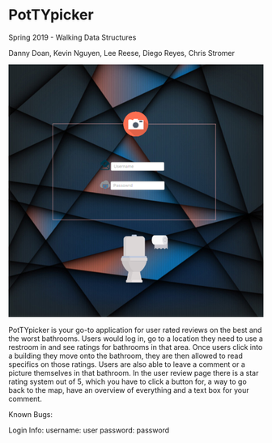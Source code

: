 # PotTYpicker
Spring 2019 - Walking Data Structures

Danny Doan, Kevin Nguyen, Lee Reese, Diego Reyes, Chris Stromer

![alt text](https://github.com/UTSA-CS-3443/PotTYpicker/blob/master/image/Login_Controller.png)

PotTYpicker is your go-to application for user rated reviews on the best and the worst bathrooms. Users would log in, go to a location they need to use a restroom in and see ratings for bathrooms in that area. Once users click into a building they move onto the bathroom, they are then allowed to read specifics on those ratings. Users are also able to leave a comment or a picture themselves in that bathroom. In the user review page there is a star rating system out of 5, which you have to click a button for, a way to go back to the map, have an overview of everything and a text box for your comment.

Known Bugs:

Login Info:
	username: user
	password: password

